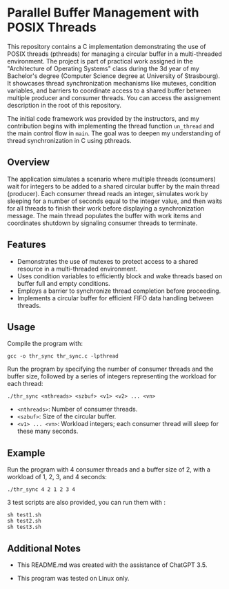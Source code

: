 # Parallel Buffer Management with POSIX Threads

This repository contains a C implementation demonstrating the use of POSIX threads (pthreads) for managing a circular buffer in a multi-threaded environment. The project is part of practical work assigned in the "Architecture of Operating Systems" class during the 3d year of my Bachelor's degree (Computer Science degree at University of Strasbourg). It showcases thread synchronization mechanisms like mutexes, condition variables, and barriers to coordinate access to a shared buffer between multiple producer and consumer threads. You can access the assignement description in the root of this repository.

The initial code framework was provided by the instructors, and my contribution begins with implementing the thread function `un_thread` and the main control flow in `main`. The goal was to deepen my understanding of thread synchronization in C using pthreads.

## Overview

The application simulates a scenario where multiple threads (consumers) wait for integers to be added to a shared circular buffer by the main thread (producer). Each consumer thread reads an integer, simulates work by sleeping for a number of seconds equal to the integer value, and then waits for all threads to finish their work before displaying a synchronization message. The main thread populates the buffer with work items and coordinates shutdown by signaling consumer threads to terminate.

## Features

- Demonstrates the use of mutexes to protect access to a shared resource in a multi-threaded environment.
- Uses condition variables to efficiently block and wake threads based on buffer full and empty conditions.
- Employs a barrier to synchronize thread completion before proceeding.
- Implements a circular buffer for efficient FIFO data handling between threads.

## Usage

Compile the program with:
```
gcc -o thr_sync thr_sync.c -lpthread
```

Run the program by specifying the number of consumer threads and the buffer size, followed by a series of integers representing the workload for each thread:
```
./thr_sync <nthreads> <szbuf> <v1> <v2> ... <vn>
```

- `<nthreads>`: Number of consumer threads.
- `<szbuf>`: Size of the circular buffer.
- `<v1> ... <vn>`: Workload integers; each consumer thread will sleep for these many seconds.

## Example

Run the program with 4 consumer threads and a buffer size of 2, with a workload of 1, 2, 3, and 4 seconds:
```
./thr_sync 4 2 1 2 3 4
```

3 test scripts are also provided, you can run them with :
```
sh test1.sh
sh test2.sh
sh test3.sh
```

## Additional Notes

- This README.md was created with the assistance of ChatGPT 3.5.

- This program was tested on Linux only.
